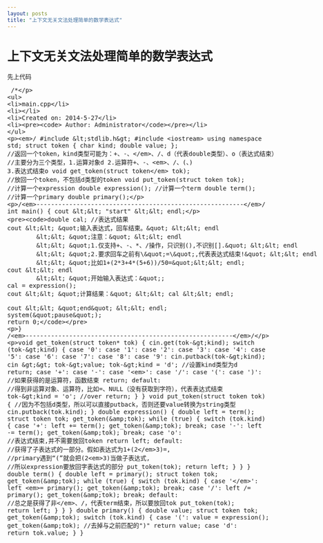 ```yaml
---
layout: posts
title: "上下文无关文法处理简单的数学表达式"
---
```

# 上下文无关文法处理简单的数学表达式
先上代码
<xmp class="prettyprint linenums">
/*
 * main.cpp
 *
 *  Created on: 2014-5-27
 *      Author: Administrator
 */
#include <stdlib.h>
#include <iostream>
using namespace std;
struct token {
	char kind;
	double value;
};
//返回一个token，kind类型可能为：+、-、*、/、d（代表double类型）、o（表达式结束）
//主要分为三个类型，1.运算对象d 2.运算符+、-、*、/、(、) 3.表达式结束o
void get_token(struct token* tok);
//放回一个token，不包括d类型的token
void put_token(struct token tok);
//计算一个expression
double expression();
//计算一个term
double term();
//计算一个primary
double primary();

/*---------------------------------------------------------*/
int main() {
	cout << "start" << endl;

	double cal; //表达式结果
	cout << "输入表达式，回车结束。" << endl
			<< "注意：" << endl
			<< "1.仅支持+、-、*、/操作，只识别(),不识别[]." << endl
			<< "2.要求回车之前有\"=\",代表表达式结束!" << endl
			<< "比如1+(2*3+4*(5+6))/50="<< endl;
	cout << endl
			<< "开始输入表达式：";
	cal = expression();
	cout << "计算结果：" << cal << endl;

	cout << "end" << endl;
	system("pause");
	return 0;
}
/*---------------------------------------------------------*/

void get_token(struct token* tok) {
	cin.get(tok->kind);
	switch (tok->kind) {
	case '0':
	case '1':
	case '2':
	case '3':
	case '4':
	case '5':
	case '6':
	case '7':
	case '8':
	case '9':
		cin.putback(tok->kind);
		cin >> tok->value;
		tok->kind = 'd'; //设置kind类型为d
		return;
	case '+':
	case '-':
	case '*':
	case '/':
	case '(':
	case ')': //如果获得的是运算符，函数结束
		return;
	default: //得到非运算对象、运算符，比如=、NULL（没有获取到字符），代表表达式结束
		tok->kind = 'o'; //over
		return;
	}
}
void put_token(struct token tok) {
	//因为不包括d类型，所以可以直接putback，否则还要value转换为string类型
	cin.putback(tok.kind);
}
double expression() {
	double left = term();
	struct token tok;
	get_token(&tok);
	while (true) {
		switch (tok.kind) {
		case '+':
			left += term();
			get_token(&tok);
			break;
		case '-':
			left -= term();
			get_token(&tok);
			break;
		case 'o': //表达式结束,并不需要放回token
			return left;
		default:
			//获得了子表达式的一部分。假如表达式为1+(2*3)=,
			//primary遇到“(”就会把(2*3)当做子表达式,
			//所以expression要放回字表达式的部分
			put_token(tok);
			return left;
		}
	}
}
double term() {
	double left = primary();
	struct token tok;
	get_token(&tok);
	while (true) {
		switch (tok.kind) {
		case '*':
			left *= primary();
			get_token(&tok);
			break;
		case '/':
			left /= primary();
			get_token(&tok);
			break;
		default: //总之是获得了非*、/，代表term结束，所以要放回tok
			put_token(tok);
			return left;
		}
	}
}
double primary() {
	double value;
	struct token tok;
	get_token(&tok);
	switch (tok.kind) {
	case '(':
		value = expression();
		get_token(&tok); //去掉与之前匹配的")"
		return value;
	case 'd':
		return tok.value;
	}
}
</xmp>